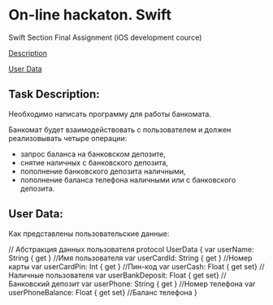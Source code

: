 # On-line hackaton. Swift
Swift Section Final Assignment (iOS development cource)
 
[Description](#task-description)

[User Data](#user-data)

## Task Description:

Необходимо написать программу для работы банкомата.

Банкомат будет взаимодействовать с пользователем и должен реализовывать четыре операции:
- запрос баланса на банковском депозите,
- снятие наличных с банковского депозита,
- пополнение банковского депозита наличными,
- пополнение баланса телефона наличными или с банковского депозита.

 
##  User Data:

Как представлены пользовательские данные:

// Абстракция данных пользователя
protocol UserData {
  var userName: String { get }    //Имя пользователя
  var userCardId: String { get }   //Номер карты
  var userCardPin: Int { get }       //Пин-код
  var userCash: Float { get set}   //Наличные пользователя
  var userBankDeposit: Float { get set}   //Банковский депозит
  var userPhone: String { get }       //Номер телефона
  var userPhoneBalance: Float { get set}    //Баланс телефона
}
